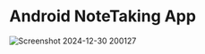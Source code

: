 # Android NoteTaking App

![Screenshot 2024-12-30 200127](https://github.com/user-attachments/assets/5aa616d2-f822-4898-aadc-b023ed45baae)
